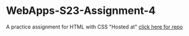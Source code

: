# WebApps-S23-Assignment-4
A practice assignment for HTML with CSS
"Hosted at"
[click here for repo](https://44-563-web-apps-s23.github.io/44563-webapps-s23-assignment4-Poojitha2405/)